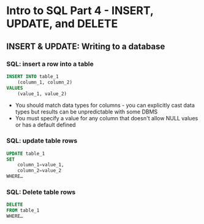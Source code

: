 # Intro to SQL Part 4 - INSERT, UPDATE, and DELETE

## INSERT & UPDATE: Writing to a database

### SQL: insert a row into a table

```sql
INSERT INTO table_1
    (column_1, column_2)
VALUES
    (value_1, value_2)
```

* You should match data types for columns - you can explicitly cast data types but results can be
unpredictable with some DBMS
* You must specify a value for any column that doesn't allow NULL values or has a default defined

### SQL: update table rows

```sql
UPDATE table_1
SET
    column_1=value_1,
    column_2=value_2
WHERE…
```

### SQL: Delete table rows

```sql
DELETE
FROM table_1
WHERE…
```
